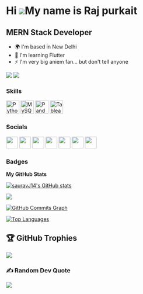 Hi ![](https://user-images.githubusercontent.com/18350557/176309783-0785949b-9127-417c-8b55-ab5a4333674e.gif)My name is Raj purkait
====================================================================================================================================

MERN Stack Developer
-------------------------

* 🌍  I'm based in New Delhi
* 🧠  I'm learning Flutter
* ⚡  I'm very big aniem fan... but don't tell anyone

<a href="https://www.twitter.com/Saurav14__" target="_blank" rel="noreferrer"><img
src="https://img.shields.io/twitter/follow/Saurav14__?logo=twitter&style=for-the-badge&color=000000&labelColor=27272a"
/></a>
[![](https://visitcount.itsvg.in/api?id=sauravj14&icon=0&color=0)](https://visitcount.itsvg.in)


### Skills


<p align="left">
<a href="https://www.python.org/" target="_blank" rel="noreferrer"><img src="https://raw.githubusercontent.com/danielcranney/readme-generator/main/public/icons/skills/python-colored.svg" width="36" height="36" alt="Python" /></a>
<a href="https://www.mysql.com/" target="_blank" rel="noreferrer"><img src="https://raw.githubusercontent.com/danielcranney/readme-generator/main/public/icons/skills/mysql-colored.svg" width="36" height="36" alt="MySQL" /></a>
<a href="https://pandas.pydata.org/" target="_blank" rel="noreferrer"><img src="https://upload.wikimedia.org/wikipedia/commons/e/ed/Pandas_logo.svg" width="36" height="36" alt="Pandas" /></a>
<a href="https://www.tableau.com/" target="_blank" rel="noreferrer"><img src="https://cdn.iconscout.com/icon/free/png-256/tableau-5376637-4489897.png" width="36" height="36" alt="Tableau" /></a>

</p>


### Socials

<p align="left"> <a href="https://discord.com/users/saurav#9381" target="_blank" rel="noreferrer"><img src="https://raw.githubusercontent.com/danielcranney/readme-generator/main/public/icons/socials/discord.svg" width="32" height="32" /></a> <a href="https://www.github.com/sauravJ14" target="_blank" rel="noreferrer"><img src="https://raw.githubusercontent.com/danielcranney/readme-generator/main/public/icons/socials/github.svg" width="32" height="32" /></a> <a href="http://www.instagram.com/saurav.14__" target="_blank" rel="noreferrer"><img src="https://raw.githubusercontent.com/danielcranney/readme-generator/main/public/icons/socials/instagram.svg" width="32" height="32" /></a> <a href="https://www.linkedin.com/in/sauravj14" target="_blank" rel="noreferrer"><img src="https://raw.githubusercontent.com/danielcranney/readme-generator/main/public/icons/socials/linkedin.svg" width="32" height="32" /></a> <a href="https://www.stackoverflow.com/users/19911861" target="_blank" rel="noreferrer"><img src="https://raw.githubusercontent.com/danielcranney/readme-generator/main/public/icons/socials/stackoverflow.svg" width="32" height="32" /></a> <a href="https://www.twitter.com/Saurav14__" target="_blank" rel="noreferrer"><img src="https://raw.githubusercontent.com/danielcranney/readme-generator/main/public/icons/socials/twitter.svg" width="32" height="32" /></a> <a href="https://www.youtube.com/c/sauravjoshi4105" target="_blank" rel="noreferrer"><img src="https://raw.githubusercontent.com/danielcranney/readme-generator/main/public/icons/socials/youtube.svg" width="32" height="32" /></a></p>

### Badges

<b>My GitHub Stats</b>

<a href="http://www.github.com/sauravJ14"><img src="https://github-readme-stats.vercel.app/api?username=sauravJ14&show_icons=true&hide=&count_private=true&title_color=ffffff&text_color=64748b&icon_color=000000&bg_color=27272a&hide_border=true&show_icons=true" alt="sauravJ14's GitHub stats" /></a>

<a href="http://www.github.com/sauravJ14"><img src="https://github-readme-streak-stats.herokuapp.com/?user=sauravJ14&stroke=64748b&background=27272a&ring=ffffff&fire=ffffff&currStreakNum=64748b&currStreakLabel=ffffff&sideNums=64748b&sideLabels=64748b&dates=64748b&hide_border=true" /></a>

<a href="http://www.github.com/sauravJ14"><img src="https://activity-graph.herokuapp.com/graph?username=sauravJ14&bg_color=27272a&color=64748b&line=000000&point=64748b&area_color=27272a&area=true&hide_border=true&custom_title=GitHub%20Commits%20Graph" alt="GitHub Commits Graph" /></a>

<a href="https://github.com/sauravJ14" align="left"><img src="https://github-readme-stats.vercel.app/api/top-langs/?username=sauravJ14&langs_count=10&title_color=ffffff&text_color=64748b&icon_color=000000&bg_color=27272a&hide_border=true&locale=en&custom_title=Top%20%Languages" alt="Top Languages" /></a>

## 🏆 GitHub Trophies
![](https://github-profile-trophy.vercel.app/?username=sauravj14&theme=radical&no-frame=false&no-bg=true&margin-w=4)

### ✍️ Random Dev Quote
![](https://quotes-github-readme.vercel.app/api?type=horizontal&theme=radical)
